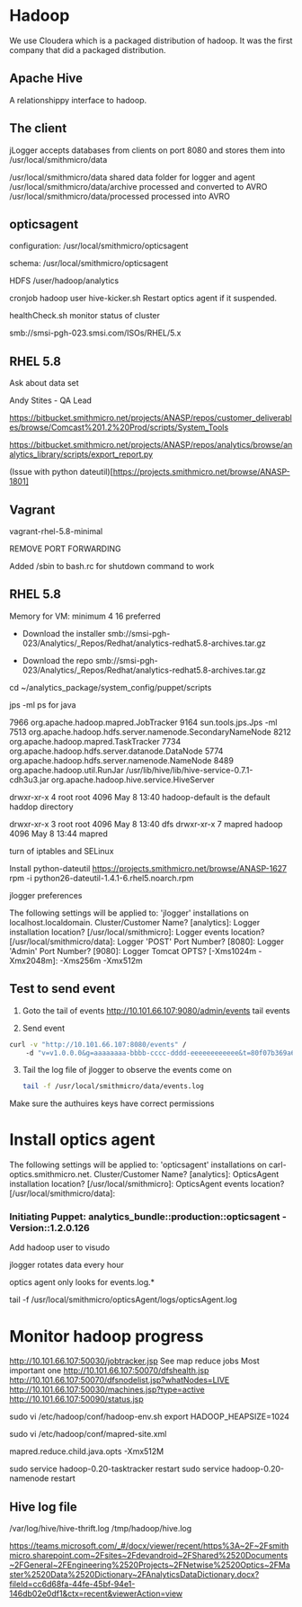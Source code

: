 # Hadoop

We use Cloudera which is a packaged distribution of hadoop. It was the first company that did a
packaged distribution.

## Apache Hive

A relationshippy interface to hadoop.

## The client
jLogger accepts databases from clients on port 8080 and stores them into /usr/local/smithmicro/data

/usr/local/smithmicro/data shared      data folder for logger and agent
/usr/local/smithmicro/data/archive     processed and converted to AVRO
/usr/local/smithmicro/data/processed  processed into AVRO

## opticsagent
configuration: /usr/local/smithmicro/opticsagent

schema: /usr/local/smithmicro/opticsagent


HDFS /user/hadoop/analytics


cronjob hadoop user
hive-kicker.sh Restart optics agent if it suspended.

healthCheck.sh monitor status of cluster



smb://smsi-pgh-023.smsi.com/ISOs/RHEL/5.x


## RHEL 5.8


Ask about data set

Andy Stites - QA Lead


https://bitbucket.smithmicro.net/projects/ANASP/repos/customer_deliverables/browse/Comcast%201.2%20Prod/scripts/System_Tools


https://bitbucket.smithmicro.net/projects/ANASP/repos/analytics/browse/analytics_library/scripts/export_report.py


(Issue with python dateutil)[https://projects.smithmicro.net/browse/ANASP-1801]


## Vagrant

vagrant-rhel-5.8-minimal

REMOVE PORT FORWARDING

Added /sbin to bash.rc for shutdown command to work

## RHEL 5.8

Memory for VM: minimum 4 16 preferred


* Download the installer
smb://smsi-pgh-023/Analytics/_Repos/Redhat/analytics-redhat5.8-archives.tar.gz

* Download the repo
smb://smsi-pgh-023/Analytics/_Repos/Redhat/analytics-redhat5.8-archives.tar.gz

cd ~/analytics_package/system_config/puppet/scripts



jps -ml ps for java

7966 org.apache.hadoop.mapred.JobTracker
9164 sun.tools.jps.Jps -ml
7513 org.apache.hadoop.hdfs.server.namenode.SecondaryNameNode
8212 org.apache.hadoop.mapred.TaskTracker
7734 org.apache.hadoop.hdfs.server.datanode.DataNode
5774 org.apache.hadoop.hdfs.server.namenode.NameNode
8489 org.apache.hadoop.util.RunJar /usr/lib/hive/lib/hive-service-0.7.1-cdh3u3.jar org.apache.hadoop.hive.service.HiveServer


drwxr-xr-x   4 root root  4096 May  8 13:40 hadoop-default is the default haddop directory

drwxr-xr-x 3 root   root   4096 May  8 13:40 dfs
drwxr-xr-x 7 mapred hadoop 4096 May  8 13:44 mapred

turn of iptables and SELinux

Install python-dateutil https://projects.smithmicro.net/browse/ANASP-1627
rpm -i python26-dateutil-1.4.1-6.rhel5.noarch.rpm

jlogger preferences

The following settings will be applied to: 'jlogger' installations on localhost.localdomain.
Cluster/Customer Name? [analytics]:
Logger installation location? [/usr/local/smithmicro]:
Logger events location? [/usr/local/smithmicro/data]:
Logger 'POST' Port Number? [8080]:
Logger 'Admin' Port Number? [9080]:
Logger Tomcat OPTS? [-Xms1024m -Xmx2048m]: -Xms256m -Xmx512m


## Test to send event

1. Goto the tail of events
http://10.101.66.107:9080/admin/events tail events

2. Send event

```bash
curl -v "http://10.101.66.107:8080/events" /
    -d "v=v1.0.0.0&g=aaaaaaaa-bbbb-cccc-dddd-eeeeeeeeeeee&t=80f07b369a682aa32c5ed428b227b2503ffc5b08a822823e00959b9b3c1ea2310e1c42acfc6e9019856764de854fd4b7ab602d0d8582f699" -d 'data=[ 1, "2010-04-16 16:29:26", "DEV-SAMPLE", "1.2.3.4", "111-222-333-444-555", "FavoriteFood", { "Drink": "Tobasco", "Spicy": true } ]' 
```

3. Tail the log file of jlogger to observe the events come on

    ``` bash
    tail -f /usr/local/smithmicro/data/events.log
    ```


Make sure the authuires keys have correct permissions

# Install optics agent

The following settings will be applied to: 'opticsagent' installations on carl-optics.smithmicro.net.
Cluster/Customer Name? [analytics]:
OpticsAgent installation location? [/usr/local/smithmicro]:
OpticsAgent events location? [/usr/local/smithmicro/data]:
### Initiating Puppet: analytics_bundle::production::opticsagent - Version::1.2.0.126


Add hadoop user to visudo

jlogger rotates data every hour

optics agent only looks for events.log.*

tail -f /usr/local/smithmicro/opticsAgent/logs/opticsAgent.log

# Monitor hadoop progress

http://10.101.66.107:50030/jobtracker.jsp See map reduce jobs Most important one
http://10.101.66.107:50070/dfshealth.jsp
http://10.101.66.107:50070/dfsnodelist.jsp?whatNodes=LIVE
http://10.101.66.107:50030/machines.jsp?type=active
http://10.101.66.107:50090/status.jsp


sudo vi /etc/hadoop/conf/hadoop-env.sh
export HADOOP_HEAPSIZE=1024

sudo vi /etc/hadoop/conf/mapred-site.xml

<!-- See: https://issues.apache.org/jira/browse/MAPREDUCE-478 -->
<property>
  <name>mapred.reduce.child.java.opts</name>
  <value>-Xmx512M</value>
</property>


sudo service hadoop-0.20-tasktracker restart
sudo service hadoop-0.20-namenode restart

## Hive log file

/var/log/hive/hive-thrift.log
/tmp/hadoop/hive.log

https://teams.microsoft.com/_#/docx/viewer/recent/https%3A~2F~2Fsmithmicro.sharepoint.com~2Fsites~2Fdevandroid~2FShared%2520Documents~2FGeneral~2FEngineering%2520Projects~2FNetwise%2520Optics~2FMaster%2520Data%2520Dictionary~2FAnalyticsDataDictionary.docx?fileId=cc6d68fa-44fe-45bf-94e1-146db02e0df1&ctx=recent&viewerAction=view





